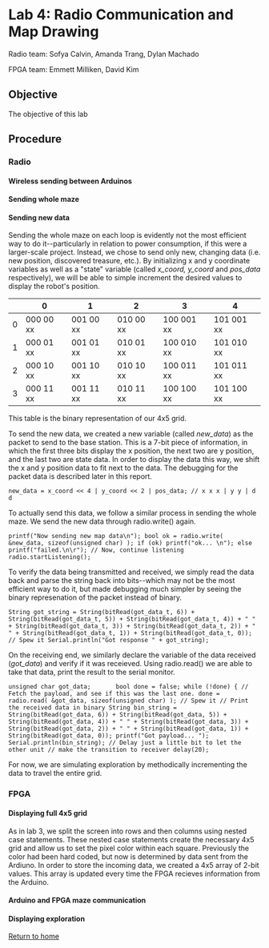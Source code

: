 # Lab 4: Radio Communication and Map Drawing
Radio team: Sofya Calvin, Amanda Trang, Dylan Machado

FPGA team: Emmett Milliken, David Kim

## Objective 
The objective of this lab

## Procedure

### Radio

#### Wireless sending between Arduinos

#### Sending whole maze

#### Sending new data
Sending the whole maze on each loop is evidently not the most efficient way to do it--particularly in relation to power consumption, if this were a larger-scale project. Instead, we chose to send only new, changing data (i.e. new position, discovered treasure, etc.). By initializing x and y coordinate variables as well as a "state" variable (called *x_coord, y_coord* and *pos_data* respectively), we will be able to simple increment the desired values to display the robot's position.

|   | 0          | 1          | 2          | 3          | 4          |
|---|------------|------------|------------|------------|------------|
| 0 | 000 00 xx | 001 00 xx | 010 00 xx | 100 001 xx | 101 001 xx |
| 1 | 000 01 xx | 001 01 xx | 010 01 xx | 100 010 xx | 101 010 xx |
| 2 | 000 10 xx | 001 10 xx | 010 10 xx | 100 011 xx | 101 011 xx |
| 3 | 000 11 xx | 001 11 xx | 010 11 xx | 100 100 xx | 101 100 xx |

This table is the binary representation of our 4x5 grid. 

To send the new data, we created a new variable (called *new_data*) as the packet to send to the base station. This is a 7-bit piece of information, in which the first three bits display the x position, the next two are y position, and the last two are state data. In order to display the data this way, we shift the x and y position data to fit next to the data. The debugging for the packet data is described later in this report.

`
new_data = x_coord << 4 | y_coord << 2 | pos_data;
// x x x | y y | d d
`

To actually send this data, we follow a similar process in sending the whole maze. We send the new data through radio.write() again. 

`
printf("Now sending new map data\n");
bool ok = radio.write( &new_data, sizeof(unsigned char) );
if (ok)
  printf("ok... \n");
else
  printf("failed.\n\r");
// Now, continue listening
radio.startListening();
`

To verify the data being transmitted and received, we simply read the data back and parse the string back into bits--which may not be the most efficient way to do it, but made debugging much simpler by seeing the binary represenation of the packet instead of binary.

`
String got_string = String(bitRead(got_data_t, 6)) + String(bitRead(got_data_t, 5)) + String(bitRead(got_data_t, 4)) + " " + String(bitRead(got_data_t, 3)) + String(bitRead(got_data_t, 2)) + " " + String(bitRead(got_data_t, 1)) + String(bitRead(got_data_t, 0));
// Spew it
Serial.println("Got response " + got_string);
`

On the receiving end, we similarly declare the variable of the data received (*got_data*) and verify if it was receieved. Using radio.read() we are able to take that data, print the result to the serial monitor. 

`
unsigned char got_data;      
bool done = false;
while (!done) {
// Fetch the payload, and see if this was the last one.
done = radio.read( &got_data, sizeof(unsigned char) );
// Spew it
// Print the received data in binary
String bin_string = String(bitRead(got_data, 6)) + String(bitRead(got_data, 5)) + String(bitRead(got_data, 4)) + " " + String(bitRead(got_data, 3)) + String(bitRead(got_data, 2)) + " " + String(bitRead(got_data, 1)) + String(bitRead(got_data, 0));
printf("Got payload... ");
Serial.println(bin_string);
// Delay just a little bit to let the other unit
// make the transition to receiver
delay(20);
`


For now, we are simulating exploration by methodically incrementing the data to travel the entire grid.

### FPGA

#### Displaying full 4x5 grid
As in lab 3, we split the screen into rows and then columns using nested case statements. These nested case statements create the necessary 4x5 grid and allow us to set the pixel color within each square. Previously the color had been hard coded, but now is determined by data sent from the Ardiuno.
In order to store the incoming data, we created a 4x5 array of 2-bit values. This array is updated every time the FPGA recieves information from the Arduino. 

#### Arduino and FPGA maze communication

#### Displaying exploration

[Return to home](https://sofyacalvin.github.io/ece3400-group3/)
